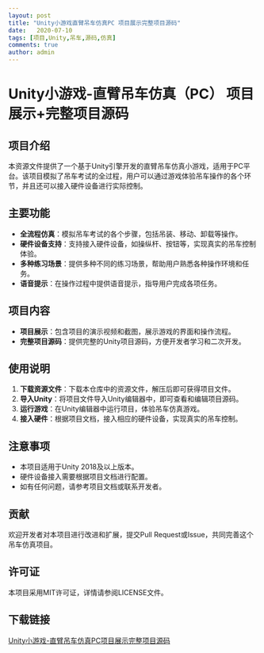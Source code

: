 ```yaml
---
layout: post
title: "Unity小游戏直臂吊车仿真PC 项目展示完整项目源码"
date:   2020-07-10
tags: [项目,Unity,吊车,源码,仿真]
comments: true
author: admin
---
```

# Unity小游戏-直臂吊车仿真（PC） 项目展示+完整项目源码

## 项目介绍

本资源文件提供了一个基于Unity引擎开发的直臂吊车仿真小游戏，适用于PC平台。该项目模拟了吊车考试的全过程，用户可以通过游戏体验吊车操作的各个环节，并且还可以接入硬件设备进行实际控制。

## 主要功能

- **全流程仿真**：模拟吊车考试的各个步骤，包括吊装、移动、卸载等操作。
- **硬件设备支持**：支持接入硬件设备，如操纵杆、按钮等，实现真实的吊车控制体验。
- **多种练习场景**：提供多种不同的练习场景，帮助用户熟悉各种操作环境和任务。
- **语音提示**：在操作过程中提供语音提示，指导用户完成各项任务。

## 项目内容

- **项目展示**：包含项目的演示视频和截图，展示游戏的界面和操作流程。
- **完整项目源码**：提供完整的Unity项目源码，方便开发者学习和二次开发。

## 使用说明

1. **下载资源文件**：下载本仓库中的资源文件，解压后即可获得项目文件。
2. **导入Unity**：将项目文件导入Unity编辑器中，即可查看和编辑项目源码。
3. **运行游戏**：在Unity编辑器中运行项目，体验吊车仿真游戏。
4. **接入硬件**：根据项目文档，接入相应的硬件设备，实现真实的吊车控制。

## 注意事项

- 本项目适用于Unity 2018及以上版本。
- 硬件设备接入需要根据项目文档进行配置。
- 如有任何问题，请参考项目文档或联系开发者。

## 贡献

欢迎开发者对本项目进行改进和扩展，提交Pull Request或Issue，共同完善这个吊车仿真项目。

## 许可证

本项目采用MIT许可证，详情请参阅LICENSE文件。

## 下载链接

[Unity小游戏-直臂吊车仿真PC项目展示完整项目源码](https://pan.quark.cn/s/bf17052130fb)